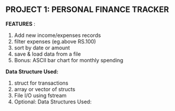 ## PROJECT 1: PERSONAL FINANCE TRACKER 
 **FEATURES** :
 1. Add new income/expenses records
 2. filter expenses (eg.above RS.100)
 3. sort by date or amount
 4. save & load data from a file
 5. Bonus: ASCII bar chart for monthly spending

 **Data Structure Used:** 
1. struct for transactions
2. array or vector of structs
3. File I/O using fstream
4. Optional: Data Structures Used:




